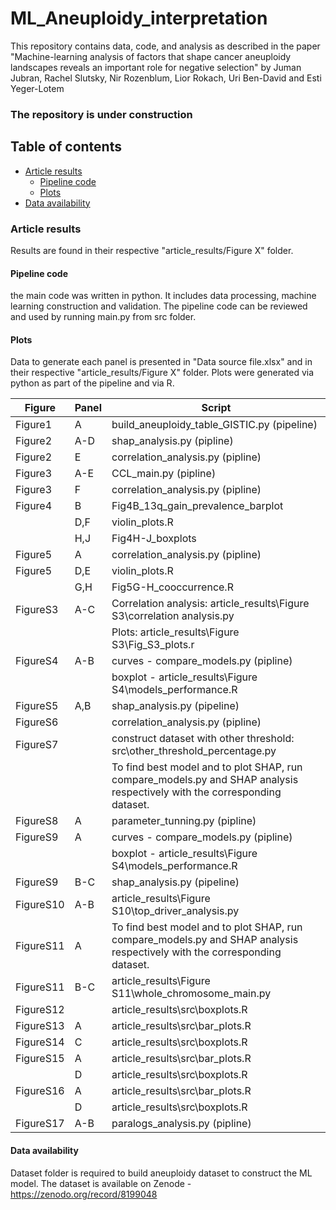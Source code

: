 # ML_Aneuploidy_interpretation
This repository contains data, code, and analysis as described in the paper "Machine-learning analysis of factors that shape cancer aneuploidy landscapes reveals an important role for negative selection" by Juman Jubran, Rachel Slutsky, Nir Rozenblum, Lior Rokach, Uri Ben-David and Esti Yeger-Lotem

### The repository is under construction

## Table of contents
* [Article results](#article-results) 
    * [Pipeline code](#pipeline-code)
    * [Plots](#plots)
* [Data availability](#Data-availability)

### Article results
Results are found in their respective "article_results/Figure X" folder.

#### Pipeline code
the main code was written in python. It includes data processing, machine learning construction and validation. 
The pipeline code can be reviewed and used by running main.py from src folder.

#### Plots
Data to generate each panel is presented in "Data source file.xlsx" and in their respective "article_results/Figure X" folder.
Plots were generated via python as part of the pipeline and via R.

| Figure    | Panel | Script                                                                                                                   |
|---------- |-------|------------------------------------------------------------------------------------------------------------------------- |
| Figure1   | A     | build_aneuploidy_table_GISTIC.py (pipeline)                                                                              |
| Figure2   | A-D   | shap_analysis.py (pipline)                                                                                               |
| Figure2   | E     | correlation_analysis.py (pipline)                                                                                        |
| Figure3   | A-E   | CCL_main.py (pipline)                                                                                                    |
| Figure3   | F     | correlation_analysis.py (pipline)                                                                                        |
| Figure4   | B     | Fig4B_13q_gain_prevalence_barplot                                                                                        |
|           | D,F   | violin_plots.R                                                                                                           |
|           | H,J   | Fig4H-J_boxplots                                                                                                         |
| Figure5   | A     | correlation_analysis.py (pipline)                                                                                        |
| Figure5   | D,E   | violin_plots.R                                                                                                           |
|           | G,H   | Fig5G-H_cooccurrence.R                                                                                                   |
| FigureS3  | A-C   | Correlation analysis: article_results\Figure S3\correlation analysis.py                                                  |
|           |       | Plots: article_results\Figure S3\Fig_S3_plots.r                                                                          |
| FigureS4  | A-B   | curves - compare_models.py (pipline)                                                                                     |
|           |       | boxplot - article_results\Figure S4\models_performance.R                                                                 |
| FigureS5  | A,B   | shap_analysis.py (pipeline)                                                                                              |
| FigureS6  |       | correlation_analysis.py (pipline)                                                                                        |   
| FigureS7  |       | construct dataset with other threshold: src\other_threshold_percentage.py                                                |  
|           |       | To find best model and to plot SHAP, run compare_models.py and SHAP analysis respectively with the corresponding dataset.| 
| FigureS8  | A     | parameter_tunning.py (pipline)                                                                                           |
| FigureS9  | A     | curves - compare_models.py (pipline)                                                                                     |
|           |       | boxplot - article_results\Figure S4\models_performance.R                                                                 |
| FigureS9  | B-C   | shap_analysis.py (pipeline)                                                                                              |
| FigureS10 | A-B   | article_results\Figure S10\top_driver_analysis.py                                                                        |
| FigureS11 | A     | To find best model and to plot SHAP, run compare_models.py and SHAP analysis respectively with the corresponding dataset.| 
| FigureS11 | B-C   | article_results\Figure S11\whole_chromosome_main.py                                                                      |
| FigureS12 |       | article_results\src\boxplots.R                                                                                           |
| FigureS13 | A     | article_results\src\bar_plots.R                                                                                          |
| FigureS14 | C     | article_results\src\boxplots.R                                                                                           |
| FigureS15 | A     | article_results\src\bar_plots.R                                                                                          |
|           | D     | article_results\src\boxplots.R                                                                                           |
| FigureS16 | A     | article_results\src\bar_plots.R                                                                                          |
|           | D     | article_results\src\boxplots.R                                                                                           |
| FigureS17 | A-B   | paralogs_analysis.py (pipline)                                                                                           |

#### Data availability
Dataset folder is required to build aneuploidy dataset to construct the ML model.
The dataset is available on Zenode - https://zenodo.org/record/8199048

